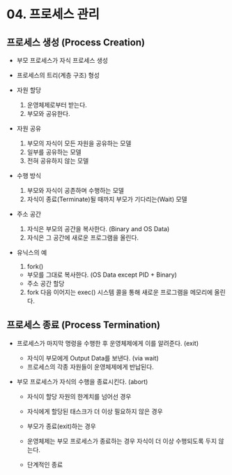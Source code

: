 # 04. 프로세스 관리

## 프로세스 생성 (Process Creation)

- 부모 프로세스가 자식 프로세스 생성
- 프로세스의 트리(계층 구조) 형성
- 자원 할당

  1. 운영체제로부터 받는다.
  2. 부모와 공유한다.

- 자원 공유

  1. 부모의 자식이 모든 자원을 공유하는 모델
  2. 일부를 공유하는 모델
  3. 전혀 공유하지 않는 모델

- 수행 방식

  1. 부모와 자식이 공존하며 수행하는 모델
  2. 자식이 종료(Terminate)될 때까지 부모가 기다리는(Wait) 모델

- 주소 공간

  1. 자식은 부모의 공간을 복사한다. (Binary and OS Data)
  2. 자식은 그 공간에 새로운 프로그램을 올린다.

- 유닉스의 예

  1. fork()
    - 부모를 그대로 복사한다. (OS Data except PID + Binary)
    - 주소 공간 할당
  2. fork 다음 이어지는 exec() 시스템 콜을 통해 새로운 프로그램을 메모리에 올린다.


## 프로세스 종료 (Process Termination)

- 프로세스가 마지막 명령을 수행한 후 운영체제에게 이를 알려준다. (exit)

  - 자식이 부모에게 Output Data를 보낸다. (via wait)
  - 프로세스의 각종 자원들이 운영체제에게 반납된다.

- 부모 프로세스가 자식의 수행을 종료시킨다. (abort)

  -  자식이 할당 자원의 한계치를 넘어선 경우
  -  자식에게 할당된 태스크가 더 이상 필요하지 않은 경우
  -  부모가 종료(exit)하는 경우

    - 운영체제는 부모 프로세스가 종료하는 경우 자식이 더 이상 수행되도록 두지 않는다.
    - 단계적인 종료
